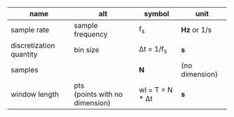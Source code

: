 |          name           |                 alt                 |        symbol        |      unit      |
|-------------------------|-------------------------------------|----------------------|----------------|
| sample rate             | sample frequency                    | f<sub>s</sub>        | **Hz** or 1/s  |
| discretization quantity | bin size                            | Δt = 1/f<sub>s</sub> | **s**          |
| samples                 |                                     | **N**                | (no dimension) |
| window length           | pts <br> (points with no dimension) | wl = T = N * Δt      | **s**          |
